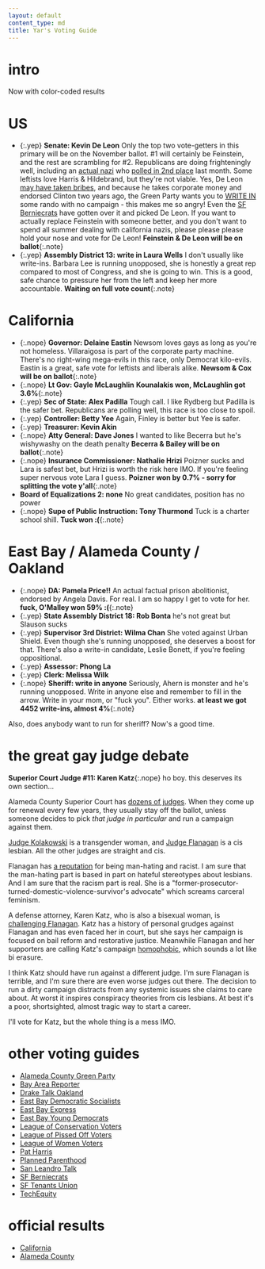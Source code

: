 ```yaml
---
layout: default
content_type: md
title: Yar's Voting Guide
---
```


# intro

Now with color-coded results

# US

* {:.yep} **Senate: Kevin De Leon** Only the top two vote-getters in this primary will be on the November ballot. #1 will certainly be Feinstein, and the rest are scrambling for #2. Republicans are doing frighteningly well, including an [actual nazi](https://www.snopes.com/fact-check/patrick-little-neo-nazi-california/) who [polled in 2nd place](http://www.surveyusa.com/client/PollReport.aspx?g=e60651f4-03ad-4a80-9b0d-09bc68bbdc74) last month. Some leftists love Harris & Hildebrand, but they're not viable. Yes, De Leon [may have taken bribes](https://patch.com/california/highlandpark-ca/senator-kevin-de-len-named-in-fbi-affidavit-alleging-corruption), and because he takes corporate money and endorsed Clinton two years ago, the Green Party wants you to [WRITE IN](https://acgreens.wordpress.com/voter-guides/) some rando with no campaign - this makes me so angry! Even the [SF Berniecrats](http://www.sfberniecrats.com/june_2018_endorsements) have gotten over it and picked De Leon. If you want to actually replace Feinstein with someone better, and you don't want to spend all summer dealing with california nazis, please please please hold your nose and vote for De Leon! **Feinstein & De Leon will be on ballot**{:.note}
* {:.yep} **Assembly District 13: write in Laura Wells** I don't usually like write-ins. Barbara Lee is running unopposed, she is honestly a great rep compared to most of Congress, and she is going to win. This is a good, safe chance to pressure her from the left and keep her more accountable. **Waiting on full vote count**{:.note}

# California

* {:.nope} **Governor: Delaine Eastin** Newsom loves gays as long as you're not homeless. Villaraigosa is part of the corporate party machine. There's no right-wing mega-evils in this race, only Democrat kilo-evils. Eastin is a great, safe vote for leftists and liberals alike. **Newsom & Cox will be on ballot**{:.note}
* {:.nope} **Lt Gov: Gayle McLaughlin** **Kounalakis won, McLaughlin got 3.6%**{:.note}
* {:.yep} **Sec of State: Alex Padilla** Tough call. I like Rydberg but Padilla is the safer bet. Republicans are polling well, this race is too close to spoil.
* {:.yep} **Controller: Betty Yee** Again, Finley is better but Yee is safer.
* {:.yep} **Treasurer: Kevin Akin**
* {:.nope} **Atty General: Dave Jones** I wanted to like Becerra but he's wishywashy on the death penalty **Becerra & Bailey will be on ballot**{:.note}
* {:.nope} **Insurance Commissioner: Nathalie Hrizi** Poizner sucks and Lara is safest bet, but Hrizi is worth the risk here IMO. If you're feeling super nervous vote Lara I guess. **Poizner won by 0.7% - sorry for splitting the vote y'all**{:.note}
* **Board of Equalizations 2: none** No great candidates, position has no power
* {:.nope} **Supe of Public Instruction: Tony Thurmond** Tuck is a charter school shill. **Tuck won :(**{:.note}

# East Bay / Alameda County / Oakland

* {:.nope} **DA: Pamela Price!!** An actual factual prison abolitionist, endorsed by Angela Davis. For real. I am so happy I get to vote for her. **fuck, O'Malley won 59% :(**{:.note}
* {:.yep} **State Assembly District 18: Rob Bonta** he's not great but Slauson sucks
* {:.yep} **Supervisor 3rd District: Wilma Chan** She voted against Urban Shield. Even though she's running unopposed, she deserves a boost for that. There's also a write-in candidate, Leslie Bonett, if you're feeling oppositional.
* {:.yep} **Assessor: Phong La**
* {:.yep} **Clerk: Melissa Wilk**
* {:.nope} **Sheriff: write in anyone** Seriously, Ahern is monster and he's running unopposed. Write in anyone else and remember to fill in the arrow. Write in your mom, or "fuck you". Either works. **at least we got 4452 write-ins, almost 4%**{:.note}

Also, does anybody want to run for sheriff? Now's a good time.

# the great gay judge debate

**Superior Court Judge #11: Karen Katz**{:.nope} ho boy. this deserves its own section...

Alameda County Superior Court has [dozens of judges](https://ballotpedia.org/Superior_Court_of_Alameda_County,_California). When they come up for renewal every few years, they usually stay off the ballot, unless someone decides to pick *that judge in particular* and run a campaign against them.

[Judge Kolakowski](https://en.wikipedia.org/wiki/Victoria_Kolakowski) is a transgender woman, and [Judge Flanagan](https://en.wikipedia.org/wiki/Tara_Flanagan) is a cis lesbian. All the other judges are straight and cis.

Flanagan has [a reputation](http://www.therobingroom.com/california/Judge.aspx?id=14941) for being man-hating and racist. I am sure that the man-hating part is based in part on hateful stereotypes about lesbians. And I am sure that the racism part is real. She is a "former-prosecutor-turned-domestic-violence-survivor's advocate" which screams carceral feminism.

A defense attorney, Karen Katz, who is also a bisexual woman, is [challenging Flanagan](https://www.eastbayexpress.com/oakland/karen-katz-says-her-challenge-of-judge-tara-flanagan-should-surprise-no-one/Content?oid=16110763). Katz has a history of personal grudges against Flanagan and has even faced her in court, but she says her campaign is focused on bail reform and restorative justice. Meanwhile Flanagan and her supporters are calling Katz's campaign [homophobic](https://eastbaystonewalldemocrats.org/news/5883000), which sounds a lot like bi erasure.

I think Katz should have run against a different judge. I'm sure Flanagan is terrible, and I'm sure there are even worse judges out there. The decision to run a dirty campaign distracts from any systemic issues she claims to care about. At worst it inspires conspiracy theories from cis lesbians. At best it's a poor, shortsighted, almost tragic way to start a career.

I'll vote for Katz, but the whole thing is a mess IMO.

# other voting guides

* [Alameda County Green Party](https://acgreens.wordpress.com/voter-guides/)
* [Bay Area Reporter](http://www.ebar.com/news/news//259719)
* [Drake Talk Oakland](https://draketalkoakland.com/2018/05/17/my-2018-primary-recommendations-a-look-toward-to-november/)
* [East Bay Democratic Socialists](https://www.eastbaydsa.org/campaigns-electoral)
* [East Bay Express](https://www.eastbayexpress.com/oakland/the-express-2018-june-endorsements/Content?oid=16110772)
* [East Bay Young Democrats](https://www.ebyd.org/endorsements/)
* [League of Conservation Voters](http://www.ecovote.org/page/endorsements)
* [League of Pissed Off Voters](http://www.theleaguesf.org/voter_guides)
* [League of Women Voters](https://lwvc.org/vote/elections/ballot-recommendations)
* [Pat Harris](https://patharrisforsenate.com/progressive-voter-guide/)
* [Planned Parenthood](http://www.ppactionca.org/local-info/mar-monte/voter-guide-2018.html)
* [San Leandro Talk](http://sanleandrotalk.voxpublica.org/2018/05/07/san-leandro-talks-alameda-county-voters-guide-to-the-june-2018-election/)
* [SF Berniecrats](http://www.sfberniecrats.com/june_2018_endorsements)
* [SF Tenants Union](https://www.sftu.org/endorsements/)
* [TechEquity](https://docs.google.com/document/d/1C1wmHZCsl1N4coKHoc7eC6GufZMl6GA8AnupQub14C8/edit)

# official results

* [California](https://vote.sos.ca.gov/)
* [Alameda County](https://acgov.org/rovresults/235/index.htm)
